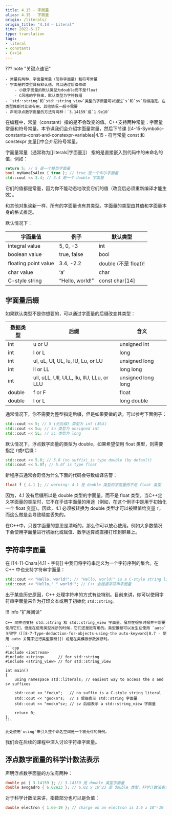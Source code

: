 ```yaml
---
title: 4.15 - 字面量
alias: 4.15 - 字面量
origin: /literals/
origin_title: "4.14 — Literal"
time: 2022-6-17
type: translation
tags:
- literal
- constants
- C++14
---
```


??? note "关键点速记"

	- 常量有两种，字面量常量（简称字面量）和符号常量
	- 字面量的类型具有默认值，可以通过后缀修改
		- 小数字面量的默认类型为double而不是float
		- C风格的字符串，默认类型为字符数组
	- `std::string`和`std::string_view`类型的字面量可以通过`s`和`sv`后缀指定，在类型推断时比较有用，其他情况一般不需要
	- 声明浮点数字面量的方法有两种：`3.14159`或`1.9e10`
	

在编程中，常量（constant）指的是不会改变的值。C++支持两种常量：字面量常量和符号常量。本节课我们会介绍字面量常量，然后下节课 [[4-15-Symbolic-constants-const-and-constexpr-variables|4.15 - 符号常量 const 和 constexpr 变量]]中会介绍符号常量。

字面量常量（通常称为[[literals|字面量]]） 指的是直接嵌入到代码中的未命名的值，例如：

```cpp
return 5; // 5 是一个整型字面量
bool myNameIsAlex { true }; // true 是一个布尔字面量
std::cout << 3.4; // 3.4 是一个 double 字面量
```


它们的值都是常量，因为你不能动态地改变它们的值（改变后必须重新编译才能生效）。

和其他对象诶新一样，所有的字面量也有其类型。字面量的类型由其值和字面量本身的格式推定。

默认情况下：

|字面量值|例子	|默认类型|
|----|----|----|
|integral value|	5, 0, -3	|int
|boolean value	|true, false|	bool
|floating point value	|3.4, -2.2	|double (不是 float)!
|char value	|‘a’	|char
|C-style string	|“Hello, world!”	|const char[14]


## 字面量后缀

如果默认类型不是你想要的，可以通过字面量的后缀改变其类型：

|数据类型	|后缀	|含义|
|----|----|----|
|int	|u or U	|unsigned int|
|int	|l or L	|long|
|int	|ul, uL, Ul, UL, lu, lU, Lu, or LU	|unsigned long|
|int	|ll or LL	|long long|
|int	|ull, uLL, Ull, ULL, llu, llU, LLu, or LLU	|unsigned long long|
|double	|f or F	|float|
|double	|l or L	|long double|


通常情况下，你不需要为整型指定后缀，但是如果要做的话，可以参考下面例子：

```cpp
std::cout << 5; // 5 (无后缀) 类型为 int (默认)
std::cout << 5u; // 5u 类型为 unsigned int
std::cout << 5L; // 5L 类型为 long
```


默认情况下，浮点数字面量的类型为 double，如果希望使用 float 类型，则需要指定 `f`或`F`后缀：

```cpp
std::cout << 5.0; // 5.0 (no suffix) is type double (by default)
std::cout << 5.0f; // 5.0f is type float
```


新程序员通常会奇怪为什么下面的代码会导致编译告警：

```cpp
float f { 4.1 }; // warning: 4.1 是 double 类型的字面量而不是 float 类型
```


因为，4.1 没有后缀所以是 double 类型的字面量，而不是 float 类型。当C++定义字面量的类型时，它不在乎该字面量的用途（例如，在这个例子中是用于初始化一个 float 变量）。因此，4.1 必须被转换为 double 类型才可以被赋值给变量 `f`，而这么做是会导致精度丢失的。

在C++中，只要字面量的意思是清晰的，那么你可以放心使用。例如大多数情况下会使用字面量进行初始化或赋值、数学运算或直接打印到屏幕上。


## 字符串字面量

在 [[4-11-Chars|4.11 - 字符]] 中我们将字符串定义为一个字符序列的集合。在 C++ 中也支持字符串字面量：

```cpp
std::cout << "Hello, world!"; // "Hello, world!" is a C-style string literal
std::cout << "Hello," " world!"; // C++ 会链接字符串字面量
```

出于某些历史原因，C++ 处理字符串的方式有些特别。目前来讲，你可以使用字符串字面量来作为打印文本或用于初始化 `std::string`。

!!! info "扩展阅读"

	C++ 同样也支持 std::string 和 std::string_view 字面量。虽然在很多时候并不需要使用它们，但是在使用类型推断的时候，它们还是挺有用的。类型推断可以发生在使用 `auto`关键字（[[8-7-Type-deduction-for-objects-using-the auto-keyword|8.7 - 使用 auto 关键字进行类型推断]]）或是在类模板参数推断时。

	```cpp
	#include <iostream>
	#include <string>      // for std::string
	#include <string_view> // for std::string_view
	
	int main()
	{
	    using namespace std::literals; // easiest way to access the s and sv suffixes
	
	    std::cout << "foo\n";   // no suffix is a C-style string literal
	    std::cout << "goo\n"s;  // s 后缀表示 std::string 字面量
	    std::cout << "moo\n"sv; // sv 后缀表示 a std::string_view 字面量
	
	    return 0;
	};
	```

	此处使用`using`来引入整个命名空间是一个被允许的特例。

我们会在后续的课程中深入讨论字符串字面量。

## 浮点数字面量的科学计数法表示

声明浮点数字面量的方法有两种：

```cpp
double pi { 3.14159 }; // 3.14159 是 double 类型字面量
double avogadro { 6.02e23 }; // 6.02 x 10^23 是 double 类型，科学计数法表示
```

对于科学计数法来讲，指数部分也可以是负值：

```cpp
double electron { 1.6e-19 }; // charge on an electron is 1.6 x 10^-19
```




